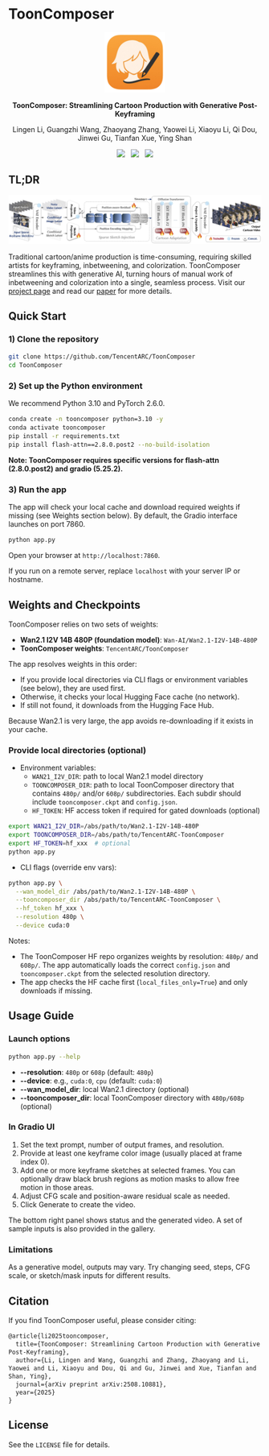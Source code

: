 # ToonComposer

<div align="center">
<img src='./samples/ToonComposer-Icon.png' width='120px'>
</div>

<p align="center"> <b> ToonComposer: Streamlining Cartoon Production with Generative Post-Keyframing </b> </p>

<p align="center"> Lingen Li, Guangzhi Wang, Zhaoyang Zhang, Yaowei Li, Xiaoyu Li, Qi Dou, Jinwei Gu, Tianfan Xue, Ying Shan </p>

<p align="center"> <a href='https://lg-li.github.io/project/tooncomposer'><img src='https://img.shields.io/badge/Project-Page-Green'></a> &nbsp;
 <a href='https://huggingface.co/TencentARC/ToonComposer'><img src='https://img.shields.io/badge/%F0%9F%A4%97%20Hugging%20Face-Model-blue'></a> &nbsp;
 <a href="https://arxiv.org/abs/2508.10881"><img src="https://img.shields.io/static/v1?label=ArxivPreprint&message=ToonComposer&color=red&logo=arxiv"></a>
</p>

## TL;DR

<div align="center">
<img src='./samples/ToonComposer-Method.jpg' width='800px'>
</div>

Traditional cartoon/anime production is time-consuming, requiring skilled artists for keyframing, inbetweening, and colorization.
ToonComposer streamlines this with generative AI, turning hours of manual work of inbetweening and colorization into a single, seamless process. Visit our [project page](https://lg-li.github.io/project/tooncomposer) and read our [paper](https://arxiv.org/abs/2508.10881) for more details.

## Quick Start

### 1) Clone the repository

```bash
git clone https://github.com/TencentARC/ToonComposer
cd ToonComposer
```

### 2) Set up the Python environment

We recommend Python 3.10 and PyTorch 2.6.0.

```bash
conda create -n tooncomposer python=3.10 -y
conda activate tooncomposer
pip install -r requirements.txt
pip install flash-attn==2.8.0.post2 --no-build-isolation
```

**Note: ToonComposer requires specific versions for flash-attn (2.8.0.post2) and gradio (5.25.2).**

### 3) Run the app

The app will check your local cache and download required weights if missing (see Weights section below). By default, the Gradio interface launches on port 7860.

```bash
python app.py
```

Open your browser at `http://localhost:7860`.

If you run on a remote server, replace `localhost` with your server IP or hostname.

## Weights and Checkpoints

ToonComposer relies on two sets of weights:

- **Wan2.1 I2V 14B 480P (foundation model)**: `Wan-AI/Wan2.1-I2V-14B-480P`
- **ToonComposer weights**: `TencentARC/ToonComposer`

The app resolves weights in this order:

- If you provide local directories via CLI flags or environment variables (see below), they are used first.
- Otherwise, it checks your local Hugging Face cache (no network).
- If still not found, it downloads from the Hugging Face Hub.

Because Wan2.1 is very large, the app avoids re-downloading if it exists in your cache.

### Provide local directories (optional)

- Environment variables:
  - `WAN21_I2V_DIR`: path to local Wan2.1 model directory
  - `TOONCOMPOSER_DIR`: path to local ToonComposer directory that contains `480p/` and/or `608p/` subdirectories. Each subdir should include `tooncomposer.ckpt` and `config.json`.
  - `HF_TOKEN`: HF access token if required for gated downloads (optional)

```bash
export WAN21_I2V_DIR=/abs/path/to/Wan2.1-I2V-14B-480P
export TOONCOMPOSER_DIR=/abs/path/to/TencentARC-ToonComposer
export HF_TOKEN=hf_xxx  # optional
python app.py
```

- CLI flags (override env vars):

```bash
python app.py \
  --wan_model_dir /abs/path/to/Wan2.1-I2V-14B-480P \
  --tooncomposer_dir /abs/path/to/TencentARC-ToonComposer \
  --hf_token hf_xxx \
  --resolution 480p \
  --device cuda:0
```

Notes:

- The ToonComposer HF repo organizes weights by resolution: `480p/` and `608p/`. The app automatically loads the correct `config.json` and `tooncomposer.ckpt` from the selected resolution directory.
- The app checks the HF cache first (`local_files_only=True`) and only downloads if missing.

## Usage Guide

### Launch options

```bash
python app.py --help
```

- **--resolution**: `480p` or `608p` (default: `480p`)
- **--device**: e.g., `cuda:0`, `cpu` (default: `cuda:0`)
- **--wan_model_dir**: local Wan2.1 directory (optional)
- **--tooncomposer_dir**: local ToonComposer directory with `480p/608p` (optional)

### In Gradio UI

1. Set the text prompt, number of output frames, and resolution.
2. Provide at least one keyframe color image (usually placed at frame index 0).
3. Add one or more keyframe sketches at selected frames. You can optionally draw black brush regions as motion masks to allow free motion in those areas.
4. Adjust CFG scale and position-aware residual scale as needed.
5. Click Generate to create the video.

The bottom right panel shows status and the generated video. A set of sample inputs is also provided in the gallery.

### Limitations

As a generative model, outputs may vary. Try changing seed, steps, CFG scale, or sketch/mask inputs for different results.

## Citation

If you find ToonComposer useful, please consider citing:

```
@article{li2025tooncomposer,
  title={ToonComposer: Streamlining Cartoon Production with Generative Post-Keyframing},
  author={Li, Lingen and Wang, Guangzhi and Zhang, Zhaoyang and Li, Yaowei and Li, Xiaoyu and Dou, Qi and Gu, Jinwei and Xue, Tianfan and Shan, Ying},
  journal={arXiv preprint arXiv:2508.10881},
  year={2025}
}
```

## License

See the `LICENSE` file for details.
